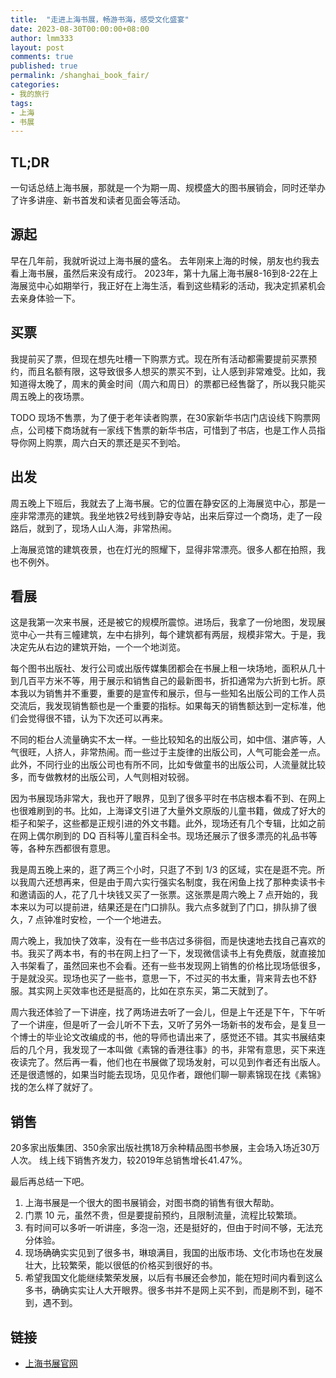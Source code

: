 ```yaml
---
title:  "走进上海书展，畅游书海，感受文化盛宴"
date: 2023-08-30T00:00:00+08:00
author: lmm333
layout: post
comments: true
published: true
permalink: /shanghai_book_fair/
categories:
- 我的旅行
tags:
- 上海
- 书展
---
```


## TL;DR
一句话总结上海书展，那就是一个为期一周、规模盛大的图书展销会，同时还举办了许多讲座、新书首发和读者见面会等活动。

## 源起
早在几年前，我就听说过上海书展的盛名。
去年刚来上海的时候，朋友也约我去看上海书展，虽然后来没有成行。
2023年，第十九届上海书展8-16到8-22在上海展览中心如期举行，我正好在上海生活，看到这些精彩的活动，我决定抓紧机会去亲身体验一下。

## 买票
我提前买了票，但现在想先吐槽一下购票方式。现在所有活动都需要提前买票预约，而且名额有限，这导致很多人想买的票买不到，让人感到非常难受。比如，我知道得太晚了，周末的黄金时间（周六和周日）的票都已经售罄了，所以我只能买周五晚上的夜场票。

TODO 现场不售票，为了便于老年读者购票，在30家新华书店门店设线下购票网点，公司楼下商场就有一家线下售票的新华书店，可惜到了书店，也是工作人员指导你网上购票，周六白天的票还是买不到哈。

## 出发
周五晚上下班后，我就去了上海书展。它的位置在静安区的上海展览中心，那是一座非常漂亮的建筑。我坐地铁2号线到静安寺站，出来后穿过一个商场，走了一段路后，就到了，现场人山人海，非常热闹。

上海展览馆的建筑夜景，也在灯光的照耀下，显得非常漂亮。很多人都在拍照，我也不例外。

## 看展
这是我第一次来书展，还是被它的规模所震惊。进场后，我拿了一份地图，发现展览中心一共有三幢建筑，左中右排列，每个建筑都有两层，规模非常大。于是，我决定先从右边的建筑开始，一个一个地浏览。

每个图书出版社、发行公司或出版传媒集团都会在书展上租一块场地，面积从几十到几百平方米不等，用于展示和销售自己的最新图书，折扣通常为六折到七折。原本我以为销售并不重要，重要的是宣传和展示，但与一些知名出版公司的工作人员交流后，我发现销售额也是一个重要的指标。如果每天的销售额达到一定标准，他们会觉得很不错，认为下次还可以再来。

不同的柜台人流量确实不太一样。一些比较知名的出版公司，如中信、湛庐等，人气很旺，人挤人，非常热闹。而一些过于主旋律的出版公司，人气可能会差一点。此外，不同行业的出版公司也有所不同，比如专做童书的出版公司，人流量就比较多，而专做教材的出版公司，人气则相对较弱。

因为书展现场非常大，我也开了眼界，见到了很多平时在书店根本看不到、在网上也很难刷到的书。比如，上海译文引进了大量外文原版的儿童书籍，做成了好大的柜子和架子，这些都是正规引进的外文书籍。此外，现场还有几个专辑，比如之前在网上偶尔刷到的 DQ 百科等儿童百科全书。现场还展示了很多漂亮的礼品书等等，各种东西都很有意思。

我是周五晚上来的，逛了两三个小时，只逛了不到 1/3 的区域，实在是逛不完。所以我周六还想再来，但是由于周六实行强实名制度，我在闲鱼上找了那种卖读书卡和邀请函的人，花了几十块钱又买了一张票。这张票是周六晚上 7 点开始的，我本来以为可以提前进，结果还是在门口排队。我六点多就到了门口，排队排了很久，7 点钟准时安检，一个一个地进去。

周六晚上，我加快了效率，没有在一些书店过多徘徊，而是快速地去找自己喜欢的书。我买了两本书，有的书在网上扫了一下，发现微信读书上有免费版，就直接加入书架看了，虽然回来也不会看。还有一些书发现网上销售的价格比现场低很多，于是就没买。现场也买了一些书，意思一下，不过买的书太重，背来背去也不舒服。其实网上买效率也还是挺高的，比如在京东买，第二天就到了。

周六我还体验了一下讲座，找了两场进去听了一会儿，但是上午还是下午，下午听了一个讲座，但是听了一会儿听不下去，又听了另外一场新书的发布会，是复旦一个博士的毕业论文改编成的书，他的导师也请出来了，感觉还不错。其实书展结束后的几个月，我发现了一本叫做《素锦的香港往事》的书，非常有意思，买下来连夜读完了。然后再一看，他们也在书展做了现场发射，可以见到作者还有出版人。还是很遗憾的，如果当时能去现场，见见作者，跟他们聊一聊素锦现在找《素锦》找的怎么样了就好了。

## 销售
20多家出版集团、350余家出版社携18万余种精品图书参展，主会场入场近30万人次。
线上线下销售齐发力，较2019年总销售增长41.47%。


最后再总结一下吧。
1. 上海书展是一个很大的图书展销会，对图书商的销售有很大帮助。
2. 门票 10 元，虽然不贵，但是要提前预约，且限制流量，流程比较繁琐。
3. 有时间可以多听一听讲座，多泡一泡，还是挺好的，但由于时间不够，无法充分体验。
4. 现场确确实实见到了很多书，琳琅满目，我国的出版市场、文化市场也在发展壮大，比较繁荣，能以很低的价格买到很好的书。
5. 希望我国文化能继续繁荣发展，以后有书展还会参加，能在短时间内看到这么多书，确确实实让人大开眼界。很多书并不是网上买不到，而是刷不到，碰不到，遇不到。


## 链接
- [上海书展官网](http://www.shbookfair.cn/)